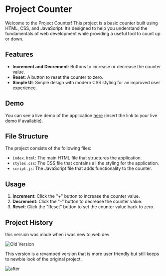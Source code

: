 # Project Counter

Welcome to the Project Counter! This project is a basic counter built using HTML, CSS, and JavaScript. It’s designed to help you understand the fundamentals of web development while providing a useful tool to count up or down.

## Features

- **Increment and Decrement**: Buttons to increase or decrease the counter value.
- **Reset**: A button to reset the counter to zero.
- **Simple UI**: Simple design with modern CSS styling for an improved user experience.

## Demo

You can see a live demo of the application [here](#) (insert the link to your live demo if available).

## File Structure

The project consists of the following files:

- `index.html`: The main HTML file that structures the application.
- `styles.css`: The CSS file that contains all the styling for the application.
- `script.js`: The JavaScript file that adds functionality to the counter.

## Usage

1. **Increment**: Click the "+" button to increase the counter value.
2. **Decrement**: Click the "-" button to decrease the counter value.
3. **Reset**: Click the "Reset" button to set the counter value back to zero.

## Project History

this version was made when i was new to web dev


![Old Version](https://github.com/user-attachments/assets/e786569c-95c3-452d-af6a-f3041175a61b)

This version is a revamped version that is more user friendly but still keeps to newbie look of the original project.

![after](https://github.com/user-attachments/assets/b4ecf7f5-f07a-4af6-a0b5-f065605cb993)


